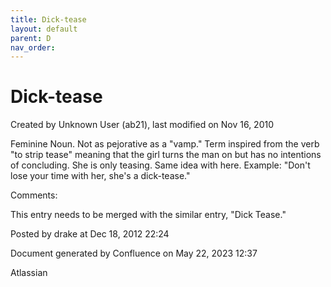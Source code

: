 ```yaml
---
title: Dick-tease
layout: default
parent: D
nav_order:
---
```


# Dick-tease

Created by  Unknown User (ab21), last modified on Nov 16, 2010

Feminine Noun. Not as pejorative as a &quot;vamp.&quot; Term inspired from the verb &quot;to strip tease&quot; meaning that the girl turns the man on but has no intentions of concluding. She is only teasing. Same idea with here. Example: &quot;Don't lose your time with her, she's a dick-tease.&quot;

Comments:

This entry needs to be merged with the similar entry, &quot;Dick Tease.&quot;

Posted by drake at Dec 18, 2012 22:24

Document generated by Confluence on May 22, 2023 12:37

Atlassian
